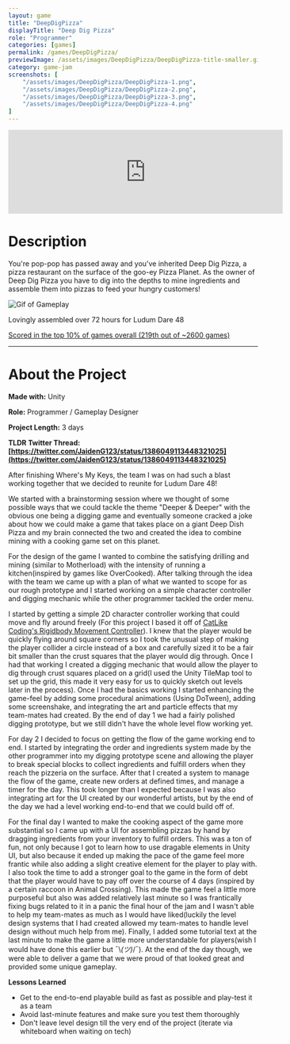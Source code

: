 ```yaml
---
layout: game
title: "DeepDigPizza"
displayTitle: "Deep Dig Pizza"
role: "Programmer"
categories: [games]
permalink: /games/DeepDigPizza/
previewImage: /assets/images/DeepDigPizza/DeepDigPizza-title-smaller.gif
category: game-jam
screenshots: [
    "/assets/images/DeepDigPizza/DeepDigPizza-1.png",
    "/assets/images/DeepDigPizza/DeepDigPizza-2.png",
    "/assets/images/DeepDigPizza/DeepDigPizza-3.png",
    "/assets/images/DeepDigPizza/DeepDigPizza-4.png"
]
---
```

<div class="itch-container">
<iframe src="https://itch.io/embed/1010860?border_width=2" width="554" height="169" frameborder="0"><a href="https://jaideng123.itch.io/deep-dig-pizza">Deep Dig Pizza by Jaiden Gerig, zruby, lzklein, bordenary, Brad Mader, Brandon Garcia</a></iframe>
</div>

# Description
You're pop-pop has passed away and you've inherited Deep Dig Pizza, a pizza restaurant on the surface of the goo-ey Pizza Planet. As the owner of Deep Dig Pizza you have to dig into the depths to mine ingredients and assemble them into pizzas to feed your hungry customers!

![Gif of Gameplay](/assets/images/DeepDigPizza/DeepDigPizza-comp.gif)

Lovingly assembled over 72 hours for Ludum Dare 48

[Scored in the top 10% of games overall (219th out of ~2600 games)](https://ldjam.com/events/ludum-dare/48/deep-dig-pizza)

---
# About the Project
**Made with:** Unity

**Role:** Programmer / Gameplay Designer

**Project Length:** 3 days

**TLDR Twitter Thread: [https://twitter.com/JaidenG123/status/1386049113448321025](https://twitter.com/JaidenG123/status/1386049113448321025)**

After finishing Where's My Keys, the team I was on had such a blast working together that we decided to reunite for Ludum Dare 48!

We started with a brainstorming session where we thought of some possible ways that we could tackle the theme "Deeper & Deeper" with the obvious one being a digging game and eventually someone cracked a joke about how we could make a game that takes place on a giant Deep Dish Pizza and my brain connected the two and created the idea to combine mining with a cooking game set on this planet.

For the design of the game I wanted to combine the satisfying drilling and mining (similar to Motherload) with the intensity of running a kitchen(inspired by games like OverCooked). After talking through the idea with the team we came up with a plan of what we wanted to scope for as our rough prototype and I started working on a simple character controller and digging mechanic while the other programmer tackled the order menu. 

I started by getting a simple 2D character controller working that could move and fly around freely (For this project I based it off of [CatLike Coding's Rigidbody Movement Controller](https://catlikecoding.com/unity/tutorials/movement/)). I knew that the player would be quickly flying around square corners so I took the unusual step of making the player collider a circle instead of a box and carefully sized it to be a fair bit smaller than the crust squares that the player would dig through. Once I had that working I created a digging mechanic that would allow the player to dig through crust squares placed on a grid(I used the Unity TileMap tool to set up the grid, this made it very easy for us to quickly sketch out levels later in the process). Once I had the basics working I started enhancing the game-feel by adding some procedural animations (Using DoTween), adding some screenshake, and integrating the art and particle effects that my team-mates had created. By the end of day 1 we had a fairly polished digging prototype, but we still didn't have the whole level flow working yet.

For day 2 I decided to focus on getting the flow of the game working end to end. I started by integrating the order and ingredients system made by the other programmer into my digging prototype scene and allowing the player to break special blocks to collect ingredients and fulfill orders when they reach the pizzeria on the surface. After that I created a system to manage the flow of the game, create new orders at defined times, and manage a timer for the day. This took longer than I expected because I was also integrating art for the UI created by our wonderful artists, but by the end of the day we had a level working end-to-end that we could build off of.

For the final day I wanted to make the cooking aspect of the game more substantial so I came up with a UI for assembling pizzas by hand by dragging ingredients from your inventory to fulfill orders. This was a ton of fun, not only because I got to learn how to use dragable elements in Unity UI, but also because it ended up making the pace of the game feel more frantic while also adding a slight creative element for the player to play with. I also took the time to add a stronger goal to the game in the form of debt that the player would have to pay off over the course of 4 days (inspired by a certain raccoon in Animal Crossing). This made the game feel a little more purposeful but also was added relatively last minute so I was frantically fixing bugs related to it in a panic the final hour of the jam and I wasn't able to help my team-mates as much as I would have liked(luckily the level design systems that I had created allowed my team-mates to handle level design without much help from me). Finally, I added some tutorial text at the last minute to make the game a little more understandable for players(wish I would have done this earlier but ¯\\_(ツ)_/¯). At the end of the day though, we were able to deliver a game that we were proud of that looked great and provided some unique gameplay.

**Lessons Learned**

* Get to the end-to-end playable build as fast as possible and play-test it as a team
* Avoid last-minute features and make sure you test them thoroughly
* Don't leave level design till the very end of the project (iterate via whiteboard when waiting on tech)